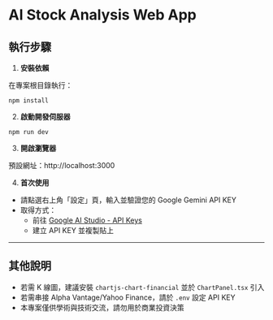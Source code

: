 # AI Stock Analysis Web App

## 執行步驟

1. **安裝依賴**

在專案根目錄執行：

```
npm install
```

2. **啟動開發伺服器**

```
npm run dev
```

3. **開啟瀏覽器**

預設網址：http://localhost:3000

4. **首次使用**
- 請點選右上角「設定」頁，輸入並驗證您的 Google Gemini API KEY
- 取得方式：
  - 前往 [Google AI Studio - API Keys](https://aistudio.google.com/app/apikey)
  - 建立 API KEY 並複製貼上

---

## 其他說明
- 若需 K 線圖，建議安裝 `chartjs-chart-financial` 並於 `ChartPanel.tsx` 引入
- 若需串接 Alpha Vantage/Yahoo Finance，請於 `.env` 設定 API KEY
- 本專案僅供學術與技術交流，請勿用於商業投資決策
